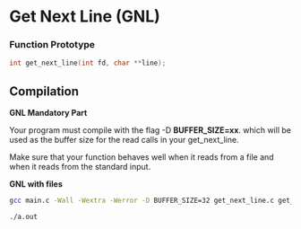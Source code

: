# Get Next Line (GNL)

### Function Prototype
```c
int	get_next_line(int fd, char **line);
```

## Compilation

**GNL Mandatory Part**

Your program must compile with the flag -D **BUFFER_SIZE=xx**. which will be used
as the buffer size for the read calls in your get_next_line.

Make sure that your function behaves well when it reads from a file and when it
reads from the standard input.

**GNL with files**
```bash
gcc main.c -Wall -Wextra -Werror -D BUFFER_SIZE=32 get_next_line.c get_next_line_utils.c

./a.out 
```

 
